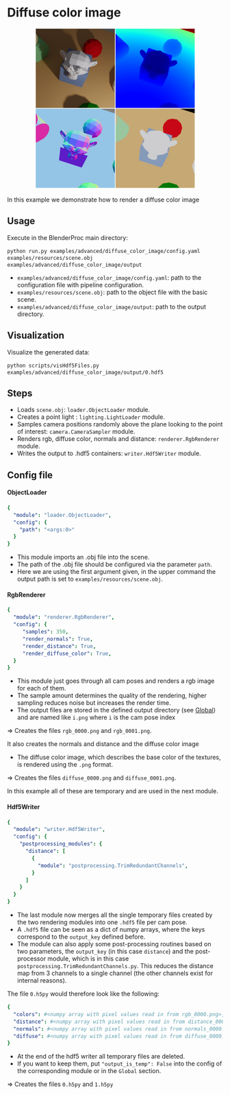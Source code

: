 # Diffuse color image

<p align="center">
<img src="../../../images/diffuse_color_image_rendering.jpg" alt="Front readme image" width=375>
</p>

In this example we demonstrate how to render a diffuse color image

## Usage

Execute in the BlenderProc main directory:

```
python run.py examples/advanced/diffuse_color_image/config.yaml examples/resources/scene.obj examples/advanced/diffuse_color_image/output
```

* `examples/advanced/diffuse_color_image/config.yaml`: path to the configuration file with pipeline configuration.
* `examples/resources/scene.obj`: path to the object file with the basic scene.
* `examples/advanced/diffuse_color_image/output`: path to the output directory.

## Visualization

Visualize the generated data:

```
python scripts/visHdf5Files.py examples/advanced/diffuse_color_image/output/0.hdf5
```

## Steps

* Loads `scene.obj`: `loader.ObjectLoader` module.
* Creates a point light : `lighting.LightLoader` module.
* Samples camera positions randomly above the plane looking to the point of interest: `camera.CameraSampler` module.
* Renders rgb, diffuse color, normals and distance: `renderer.RgbRenderer` module.
* Writes the output to .hdf5 containers: `writer.Hdf5Writer` module.

## Config file

#### ObjectLoader

```yaml
{
  "module": "loader.ObjectLoader",
  "config": {
    "path": "<args:0>"
  }
}
```

* This module imports an .obj file into the scene.
* The path of the .obj file should be configured via the parameter `path`.
* Here we are using the first argument given, in the upper command the output path is set to `examples/resources/scene.obj`.

#### RgbRenderer

```yaml
{
  "module": "renderer.RgbRenderer",
  "config": {
     "samples": 350,
     "render_normals": True,
     "render_distance": True,
     "render_diffuse_color": True,
  }
}
```

* This module just goes through all cam poses and renders a rgb image for each of them.
* The sample amount determines the quality of the rendering, higher sampling reduces noise but increases the render time.
* The output files are stored in the defined output directory (see [Global](#Global)) and are named like `i.png` where `i` is the cam pose index

=> Creates the files `rgb_0000.png` and `rgb_0001.png`.

It also creates the normals and distance and the diffuse color image

* The diffuse color image, which describes the base color of the textures, is rendered using the `.png` format.

=> Creates the files `diffuse_0000.png` and `diffuse_0001.png`.

In this example all of these are temporary and are used in the next module.

#### Hdf5Writer

```yaml
{
  "module": "writer.Hdf5Writer",
  "config": {
    "postprocessing_modules": {
      "distance": [
        {
          "module": "postprocessing.TrimRedundantChannels",
        }
      ]
    }
  }
}
```

* The last module now merges all the single temporary files created by the two rendering modules into one `.hdf5` file per cam pose.
* A `.hdf5` file can be seen as a dict of numpy arrays, where the keys correspond to the `output_key` defined before.
* The module can also apply some post-processing routines based on two parameters, the `output_key` (in this case `distance`) and the post-processor module, which is in this case `postprocessing.TrimRedundantChannels.py`. This reduces the distance map from 3 channels to a single channel (the other channels exist for internal reasons). 


The file `0.h5py` would therefore look like the following:

```yaml
{
  "colors": #<numpy array with pixel values read in from rgb_0000.png>,
  "distance": #<numpy array with pixel values read in from distance_0000.exr>,
  "normals": #<numpy array with pixel values read in from normals_0000.exr>,
  "diffuse": #<numpy array with pixel values read in from diffuse_0000.png>,
}
``` 

* At the end of the hdf5 writer all temporary files are deleted.
* If you want to keep them, put `"output_is_temp": False` into the config of the corresponding module or in the `Global` section.

=> Creates the files `0.h5py` and `1.h5py`
